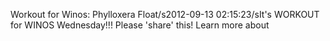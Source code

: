 Workout for Winos: Phylloxera Float/s2012-09-13 02:15:23/sIt\'s WORKOUT for WINOS Wednesday!!! Please \'share\' this! Learn more about